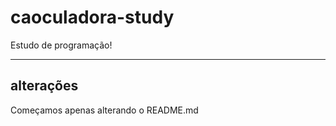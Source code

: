 # caoculadora-study
Estudo de programação!

--------

## alterações
Começamos apenas alterando o README.md
